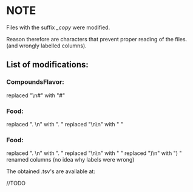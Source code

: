 # NOTE

Files with the suffix _\_copy_ were modified.

Reason therefore are characters that prevent proper reading of the files. (and wrongly labelled columns).

## List of modifications:

### CompoundsFlavor:

replaced "\n#" with "#"

### Food:

replaced ". \n" with ". "
replaced "\n\n" with " "

### Food:

replaced ". \n" with ". "
replaced "\n\n" with " "
replaced "\)\n" with ") "
renamed columns (no idea why labels were wrong)

The obtained .tsv's are available at:

//TODO